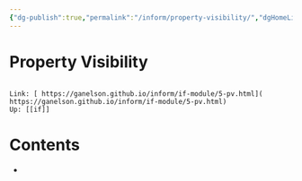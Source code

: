 ```yaml
---
{"dg-publish":true,"permalink":"/inform/property-visibility/","dgHomeLink":true,"dgPassFrontmatter":false}
---
```


# Property Visibility
```ad-info

Link: [ https://ganelson.github.io/inform/if-module/5-pv.html]( https://ganelson.github.io/inform/if-module/5-pv.html)
Up: [[if]]
```

# Contents
- 